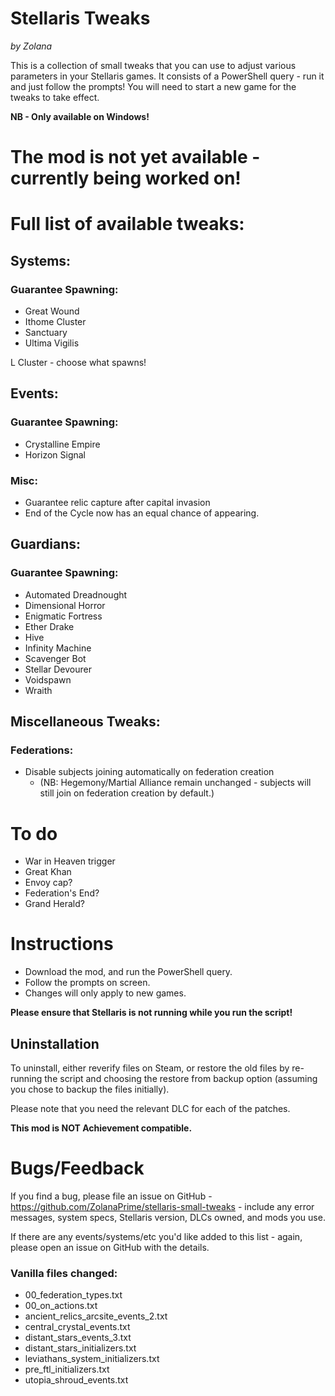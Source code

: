 # Stellaris Tweaks

*by Zolana*

This is a collection of small tweaks that you can use to adjust various parameters in your Stellaris games.
It consists of a PowerShell query - run it and just follow the prompts!
You will need to start a new game for the tweaks to take effect.

**NB - Only available on Windows!**

# The mod is not yet available - currently being worked on!

# Full list of available tweaks:

## Systems:

### Guarantee Spawning:

- Great Wound
- Ithome Cluster
- Sanctuary
- Ultima Vigilis

L Cluster - choose what spawns!

## Events:

### Guarantee Spawning:

- Crystalline Empire
- Horizon Signal

### Misc:

- Guarantee relic capture after capital invasion
- End of the Cycle now has an equal chance of appearing.

## Guardians:

### Guarantee Spawning:

- Automated Dreadnought
- Dimensional Horror
- Enigmatic Fortress
- Ether Drake
- Hive
- Infinity Machine
- Scavenger Bot
- Stellar Devourer
- Voidspawn
- Wraith

## Miscellaneous Tweaks:

### Federations:

- Disable subjects joining automatically on federation creation
    - (NB: Hegemony/Martial Alliance remain unchanged - subjects will still join on federation creation by default.)

# To do

- War in Heaven trigger
- Great Khan
- Envoy cap?
- Federation's End?
- Grand Herald?

# Instructions

- Download the mod, and run the PowerShell query.
- Follow the prompts on screen.
- Changes will only apply to new games.

**Please ensure that Stellaris is not running while you run the script!**

## Uninstallation

To uninstall, either reverify files on Steam, or restore the old files by re-running the script and choosing the restore from backup option (assuming you chose to backup the files initially).

Please note that you need the relevant DLC for each of the patches.

**This mod is NOT Achievement compatible.**

# Bugs/Feedback

If you find a bug, please file an issue on GitHub - https://github.com/ZolanaPrime/stellaris-small-tweaks - include any error messages, system specs, Stellaris version, DLCs owned, and mods you use.

If there are any events/systems/etc you'd like added to this list - again, please open an issue on GitHub with the details.

### Vanilla files changed:

- 00_federation_types.txt
- 00_on_actions.txt
- ancient_relics_arcsite_events_2.txt
- central_crystal_events.txt
- distant_stars_events_3.txt
- distant_stars_initializers.txt
- leviathans_system_initializers.txt
- pre_ftl_initializers.txt
- utopia_shroud_events.txt
